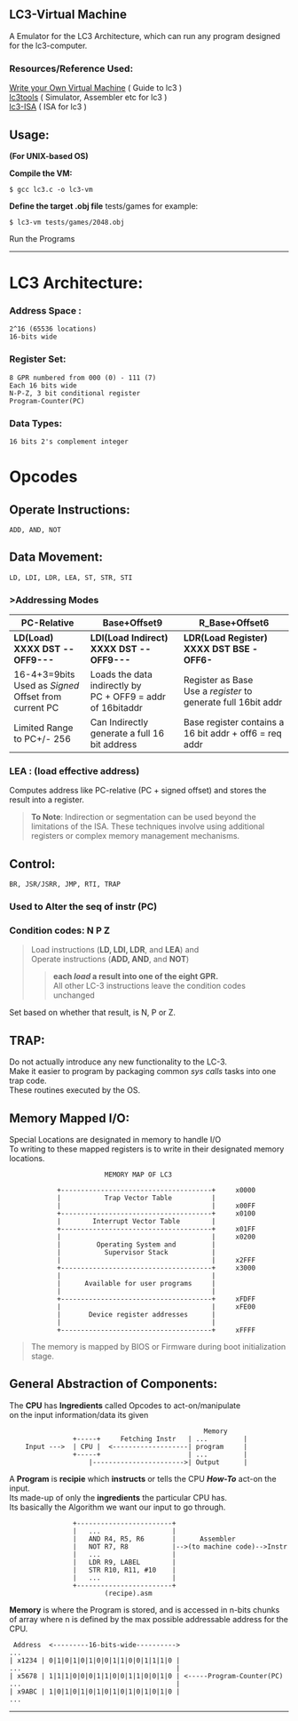 ## LC3-Virtual Machine

A Emulator for the LC3 Architecture, which can run any program designed for the 
lc3-computer.

### Resources/Reference Used:

[Write your Own Virtual Machine](https://www.jmeiners.com/lc3-vm/) ( Guide to lc3 )  
[lc3tools](https://highered.mheducation.com/sites/0072467509/student_view0/lc-3_simulator.html) ( Simulator, Assembler etc for lc3 )  
[lc3-ISA](https://www.jmeiners.com/lc3-vm/supplies/lc3-isa.pdf) ( ISA for lc3 )  

## Usage:

**(For UNIX-based OS)**

**Compile the VM:**

```
$ gcc lc3.c -o lc3-vm
```

**Define the target .obj file**
	tests/games for example:

```
$ lc3-vm tests/games/2048.obj
```

Run the Programs

-----

# LC3 Architecture:

### Address Space : 

```
2^16 (65536 locations)  
16-bits wide  
```

### Register Set: 

```
8 GPR numbered from 000 (0) - 111 (7)  
Each 16 bits wide  
N-P-Z, 3 bit conditional register  
Program-Counter(PC)  
```

### Data Types: 

```
16 bits 2's complement integer
```

# Opcodes

## Operate Instructions: 

```
ADD, AND, NOT
```

## Data Movement: 

```
LD, LDI, LDR, LEA, ST, STR, STI
```

### >Addressing Modes

| PC-Relative                                               | Base+Offset9                                                 | R_Base+Offset6                                               |
| --------------------------------------------------------- | ------------------------------------------------------------ | ------------------------------------------------------------ |
| **LD(Load)<br />XXXX DST --OFF9---**                      | **LDI(Load Indirect)<br />XXXX DST --OFF9---**               | **LDR(Load Register)<br />XXXX DST BSE -OFF6-**              |
| 16-4+3=9bits<br />Used as *Signed* Offset from current PC | Loads the data indirectly by <br />PC + OFF9 = addr of 16bitaddr | Register as Base<br />Use a *register* to generate full 16bit addr |
| Limited Range to PC+/- 256                                | Can Indirectly generate a full 16 bit address                | Base register contains a 16 bit addr + off6 = req addr       |

### LEA : (load effective address)  

Computes address like PC-relative (PC + signed offset) and stores the result into a register.

> **To Note**: Indirection or segmentation can be used beyond the limitations of the ISA.   These techniques involve using additional registers or complex memory management mechanisms.

## Control: 

```
BR, JSR/JSRR, JMP, RTI, TRAP
```

### **Used to Alter the seq of instr (PC)**

### Condition codes: N P Z

> Load instructions (**LD, LDI, LDR**, and **LEA**) and   
> Operate instructions (**ADD, AND**, and **NOT**)   
>
> > **each *load* a result into one of the eight GPR.**  
> > All other LC-3 instructions leave the condition codes unchanged

Set based on whether that result, is N, P or Z.


## TRAP:

Do not actually introduce any new functionality to the LC-3.  
Make it easier to program by packaging common *sys calls* tasks into one trap code.  
These routines executed by the OS.

## Memory Mapped I/O:

Special Locations are designated in memory to handle I/O  
To writing to these mapped registers is to write in their designated memory locations.

```assembly
                        MEMORY MAP OF LC3

            +--------------------------------------+	 x0000
            |           Trap Vector Table          |     
            |                               	   |     x00FF
            +--------------------------------------+	 x0100
            |        Interrupt Vector Table        |
            +--------------------------------------+	 x01FF
            |          							   |	 x0200
            |		  Operating System and	       |
            |		    Supervisor Stack           |
            |                                      |	 x2FFF
            +--------------------------------------+	 x3000
            |                                      |
            |      Available for user programs     |
            |                                      |
            +--------------------------------------+	 xFDFF
            |                                      |	 xFE00
            |       Device register addresses      |
            |                                      |
            +--------------------------------------+	 xFFFF

```

> The memory is mapped by BIOS or Firmware during boot initialization stage.

## General Abstraction of Components:

The **CPU** has **Ingredients** called Opcodes to act-on/manipulate  
on the input information/data its given

```assembly
								   				 Memory  
                +-----+		Fetching Instr   | ...		   |  
   	Input --->  | CPU |  <-------------------| program	   |  
                +-----+		  				 | ...		   |  
                    |----------------------->| Output	   |  
```

A **Program** is **recipie** which **instructs** or tells the CPU ***How-To*** act-on the input.  
Its made-up of only the **ingredients** the particular CPU has.  
Its basically the Algorithm we want our input to go through.  

```assembly
                +------------------------+
                |   ...      			 |
                |   AND R4, R5, R6       |		Assembler
                |   NOT R7, R8 			 |-->(to machine code)-->Instr
                |	...					 |
                |   LDR R9, LABEL        |
                |   STR R10, R11, #10 	 |
                |	...					 |
                +------------------------+
						(recipe).asm
```

**Memory** is where the Program is stored, and is accessed in n-bits chunks of array where n    is defined by the max possible addressable address for the CPU.

```assembly
 Address  <---------16-bits-wide---------->
...
| x1234 | 0|1|0|1|0|1|0|0|1|1|0|0|1|1|1|0 |
...					   				      |
| x5678 | 1|1|1|0|0|0|1|1|0|0|1|1|0|0|1|0 | <-----Program-Counter(PC)
...                        				  |
| x9ABC | 1|0|1|0|1|0|1|0|1|0|1|0|1|0|1|0 |
...
```

----


